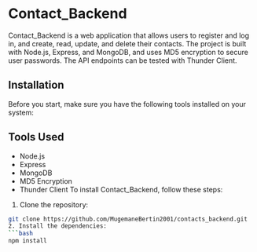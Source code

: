 # Contact_Backend
Contact_Backend is a web application that allows users to register and log in, and create, read, update, and delete their contacts. The project is built with Node.js, Express, and MongoDB, and uses MD5 encryption to secure user passwords. The API endpoints can be tested with Thunder Client.
## Installation
Before you start, make sure you have the following tools installed on your system:
## Tools Used

- Node.js
- Express
- MongoDB
- MD5 Encryption
- Thunder Client
To install Contact_Backend, follow these steps:

1. Clone the repository:

```bash
git clone https://github.com/MugemaneBertin2001/contacts_backend.git
2. Install the dependencies:
```bash
npm install
